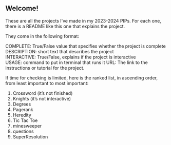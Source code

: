 ## Welcome!  
  
These are all the projects I’ve made in my 2023-2024 PIPs. For each one,
there is a README like this one that explains the project.  
  
They come in the following format:  
  
COMPLETE: True/False value that specifies whether the project is
complete  
DESCRIPTION: short text that describes the project  
INTERACTIVE: True/False, explains if the project is interactive  
USAGE: command to put in terminal that runs it
URL: The link to the instructions or tutorial for the project.  
  
If time for checking is limited, here is the ranked list, in ascending
order, from least important to most important:  
  
1. Crossword (it’s not finished)   
2. Knights (it’s not interactive)  
3. Degrees 
4. Pagerank  
5. Heredity  
6. Tic Tac Toe  
7. minesweeper  
8. questions
9. SuperResolution  

